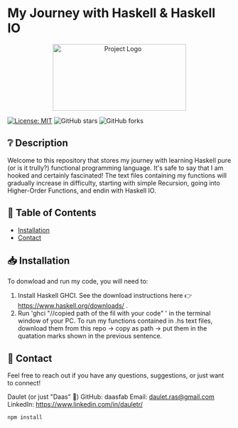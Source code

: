 # My Journey with Haskell & Haskell IO

<p align="center">
  <img src="https://your-image-url.com" alt="Project Logo" width="300" height="150">
</p>

[![License: MIT](https://img.shields.io/badge/License-MIT-yellow.svg)](https://opensource.org/licenses/MIT)
![GitHub stars](https://img.shields.io/github/stars/your-username/your-repo?style=social)
![GitHub forks](https://img.shields.io/github/forks/your-username/your-repo?style=social)

## ❔ Description

Welcome to this repository that stores my journey with learning Haskell pure (or is it trully?) functional programming language. It's safe to say that I am hooked and certainly fascinated! 
The text files containing my functions will gradually increase in difficulty, starting with simple Recursion, going into Higher-Order Functions, and endin with Haskell IO.

## 📄 Table of Contents

- [Installation](#installation)
- [Contact](#contact)

## 📥 Installation

To donwload and run my code, you will need to: 
  1.  Install Haskell GHCI. See the download instructions here 👉 https://www.haskell.org/downloads/ .
  2.  Run 'ghci "//copied path of the fil with your code" ' in the terminal window of your PC. To run my functions contained in .hs text files, download them from this repo -> copy as path -> put them in the quatation marks shown in the previous sentence.

## 📲 Contact

Feel free to reach out if you have any questions, suggestions, or just want to connect!

Daulet (or just "Daas" 🌟)
GitHub: daasfab
Email: daulet.ras@gmail.com
LinkedIn: https://www.linkedin.com/in/dauletr/
     
```bash
npm install
